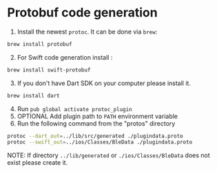 # Protobuf code generation

1. Install the newest `protoc`. It can be done via `brew`:

```sh
brew install protobuf
```

2. For Swift code generation install :

```sh
brew install swift-protobuf
```

3. If you don't have Dart SDK on your computer please install it.

```sh
brew install dart
```

4. Run `pub global activate protoc_plugin`
5. OPTIONAL Add plugin path to `PATH` environment variable
6. Run the following command from the "protos" directory

```sh
protoc --dart_out=../lib/src/generated ./plugindata.proto
protoc --swift_out=../ios/Classes/BleData ./plugindata.proto
```

NOTE: If directory `../lib/generated` or `./ios/Classes/BleData` does not exist please create it.